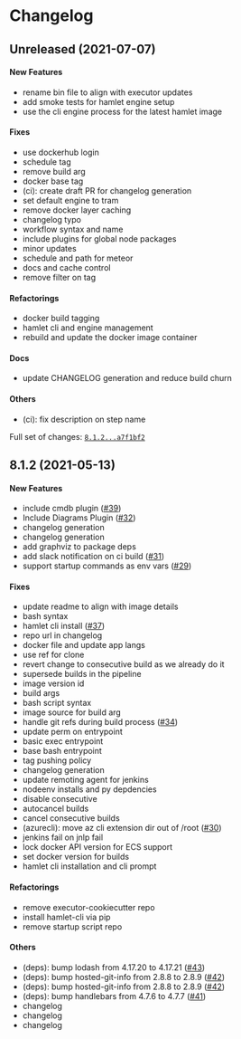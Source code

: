 # Changelog

## Unreleased (2021-07-07)

#### New Features

* rename bin file to align with executor updates
* add smoke tests for hamlet engine setup
* use the cli engine process for the latest hamlet image
#### Fixes

* use dockerhub login
* schedule tag
* remove build arg
* docker base tag
* (ci): create draft PR for changelog generation
* set default engine to tram
* remove docker layer caching
* changelog typo
* workflow syntax and name
* include plugins for global node packages
* minor updates
* schedule and path for meteor
* docs and cache control
* remove filter on tag
#### Refactorings

* docker build tagging
* hamlet cli and engine management
* rebuild and update the docker image container
#### Docs

* update CHANGELOG generation and reduce build churn
#### Others

* (ci): fix description on step name

Full set of changes: [`8.1.2...a7f1bf2`](https://github.com/hamlet-io/docker-hamlet/compare/8.1.2...a7f1bf2)

## 8.1.2 (2021-05-13)

#### New Features

* include cmdb plugin ([#39](https://github.com/hamlet-io/docker-hamlet/issues/39))
* Include Diagrams Plugin ([#32](https://github.com/hamlet-io/docker-hamlet/issues/32))
* changelog generation
* changelog generation
* add graphviz to package deps
* add slack notification on ci build ([#31](https://github.com/hamlet-io/docker-hamlet/issues/31))
* support startup commands as env vars ([#29](https://github.com/hamlet-io/docker-hamlet/issues/29))
#### Fixes

* update readme to align with image details
* bash syntax
* hamlet cli install ([#37](https://github.com/hamlet-io/docker-hamlet/issues/37))
* repo url in changelog
* docker file and update app langs
* use ref for clone
* revert change to consecutive build as we already do it
* supersede builds in the pipeline
* image version id
* build args
* bash script syntax
* image source for build arg
* handle git refs during build process ([#34](https://github.com/hamlet-io/docker-hamlet/issues/34))
* update perm on entrypoint
* basic exec entrypoint
* base bash entrypoint
* tag pushing policy
* changelog generation
* update remoting agent for jenkins
* nodeenv installs and py depdencies
* disable consecutive
* autocancel builds
* cancel consecutive builds
* (azurecli): move az cli extension dir out of /root ([#30](https://github.com/hamlet-io/docker-hamlet/issues/30))
* jenkins fail on jnlp fail
* lock docker API version for ECS support
* set docker version for builds
* hamlet cli installation and cli prompt
#### Refactorings

* remove executor-cookiecutter repo
* install hamlet-cli via pip
* remove startup script repo
#### Others

* (deps): bump lodash from 4.17.20 to 4.17.21 ([#43](https://github.com/hamlet-io/docker-hamlet/issues/43))
* (deps): bump hosted-git-info from 2.8.8 to 2.8.9 ([#42](https://github.com/hamlet-io/docker-hamlet/issues/42))
* (deps): bump hosted-git-info from 2.8.8 to 2.8.9 ([#42](https://github.com/hamlet-io/docker-hamlet/issues/42))
* (deps): bump handlebars from 4.7.6 to 4.7.7 ([#41](https://github.com/hamlet-io/docker-hamlet/issues/41))
* changelog
* changelog
* changelog
